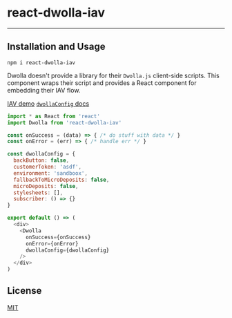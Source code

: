 # react-dwolla-iav

--------

## Installation and Usage

`npm i react-dwolla-iav`

Dwolla doesn't provide a library for their `Dwolla.js` client-side scripts. This
component wraps their script and provides a React component for embedding their
IAV flow.

[IAV demo](https://iavdemo.dwolla.com/)
[`dwollaConfig` docs](https://developers.dwolla.com/resources/dwolla-js/instant-account-verification.html#dwolla-iav-start)

```javascript
import * as React from 'react'
import Dwolla from 'react-dwolla-iav'

const onSuccess = (data) => { /* do stuff with data */ }
const onError = (err) => { /* handle err */ }

const dwollaConfig = {
  backButton: false,
  customerToken: 'asdf',
  environment: 'sandboox',
  fallbackToMicroDeposits: false,
  microDeposits: false,
  stylesheets: [],
  subscriber: () => {}
}

export default () => (
  <div>
    <Dwolla
      onSuccess={onSuccess}
      onError={onError}
      dwollaConfig={dwollaConfig}
    />
  </div>
)
```

## License

[MIT](./LICENSE.md)
